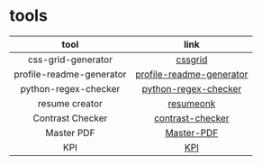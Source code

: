 # tools

| tool | link |
| :---: | :---: |
| css-grid-generator | [cssgrid](https://cssgrid-generator.netlify.app/) |
| profile-readme-generator | [profile-readme-generator](https://rahuldkjain.github.io/gh-profile-readme-generator/) |
| python-regex-checker | [python-regex-checker](https://pythex.org/) |
| resume creator | [resumeonk](https://www.resumonk.com/users/1166380-elhaatem) |
| Contrast Checker| [contrast-checker ](https://webaim.org/resources/contrastchecker/) |
| Master PDF | [Master-PDF ](https://www.mediafire.com/file/b2mgmwqkcvet6tg/Master+PDF+Editor+5.7.60.rar/file) |
| KPI | [KPI ](https://www.spiderstrategies.com/kpi/) |
